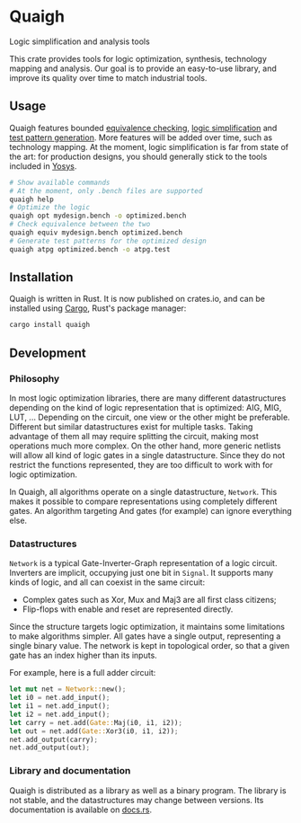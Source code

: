 # Quaigh

<!-- cargo-rdme start -->

Logic simplification and analysis tools

This crate provides tools for logic optimization, synthesis, technology mapping and analysis.
Our goal is to provide an easy-to-use library, and improve its quality over time to match industrial tools.

## Usage

Quaigh features bounded [equivalence checking](https://en.wikipedia.org/wiki/Formal_equivalence_checking),
[logic simplification](https://en.wikipedia.org/wiki/Logic_optimization) and
[test pattern generation](https://en.wikipedia.org/wiki/Automatic_test_pattern_generation).
More features will be added over time, such as technology mapping.
At the moment, logic simplification is far from state of the art: for production designs, you should
generally stick to the tools included in [Yosys](https://github.com/YosysHQ/yosys).

```bash
# Show available commands
# At the moment, only .bench files are supported
quaigh help
# Optimize the logic
quaigh opt mydesign.bench -o optimized.bench
# Check equivalence between the two
quaigh equiv mydesign.bench optimized.bench
# Generate test patterns for the optimized design
quaigh atpg optimized.bench -o atpg.test
```

## Installation

Quaigh is written in Rust. It is now published on crates.io, and can be installed using
[Cargo](https://doc.rust-lang.org/cargo/getting-started/installation.html), Rust's package manager:
```bash
cargo install quaigh
```

## Development

### Philosophy

In most logic optimization libraries, there are many different datastructures depending on the kind of logic
representation that is optimized: AIG, MIG, LUT, ...
Depending on the circuit, one view or the other might be preferable.
Different but similar datastructures exist for multiple tasks.
Taking advantage of them all may require splitting the circuit, making most operations much more complex.
On the other hand, more generic netlists will allow all kind of logic gates in a single datastructure.
Since they do not restrict the functions represented, they are too difficult to work with for logic optimization.

In Quaigh, all algorithms operate on a single datastructure, `Network`.
This makes it possible to compare representations using completely different gates.
An algorithm targeting And gates (for example) can ignore everything else.

### Datastructures

`Network` is a typical Gate-Inverter-Graph representation of a logic circuit.
Inverters are implicit, occupying just one bit in `Signal`.
It supports many kinds of logic, and all can coexist in the same circuit:
* Complex gates such as Xor, Mux and Maj3 are all first class citizens;
* Flip-flops with enable and reset are represented directly.

Since the structure targets logic optimization, it maintains some limitations to make algorithms simpler.
All gates have a single output, representing a single binary value.
The network is kept in topological order, so that a given gate has an index higher than its inputs.

For example, here is a full adder circuit:
```rust
let mut net = Network::new();
let i0 = net.add_input();
let i1 = net.add_input();
let i2 = net.add_input();
let carry = net.add(Gate::Maj(i0, i1, i2));
let out = net.add(Gate::Xor3(i0, i1, i2));
net.add_output(carry);
net.add_output(out);
```

### Library and documentation

Quaigh is distributed as a library as well as a binary program.
The library is not stable, and the datastructures may change between versions.
Its documentation is available on [docs.rs](https://docs.rs/crate/quaigh/latest).

<!-- cargo-rdme end -->

